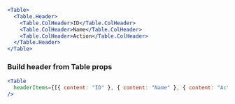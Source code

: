 ```jsx
<Table>
  <Table.Header>
    <Table.ColHeader>ID</Table.ColHeader>
    <Table.ColHeader>Name</Table.ColHeader>
    <Table.ColHeader>Action</Table.ColHeader>
  </Table.Header>
</Table>
```

### Build header from Table props

```jsx
<Table
  headerItems={[{ content: "ID" }, { content: "Name" }, { content: "Action" }]}
/>
```
